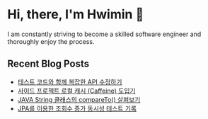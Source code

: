 # Hi, there, I'm Hwimin 🙌

I am constantly striving to become a skilled software engineer and thoroughly enjoy the process.

## Recent Blog Posts

- [테스트 코드와 함께 복잡한 API 수정하기](https://velog.io/@gnlals1/%ED%85%8C%EC%8A%A4%ED%8A%B8-%EC%BD%94%EB%93%9C%EC%99%80-%ED%95%A8%EA%BB%98-%EB%B3%B5%EC%9E%A1%ED%95%9C-API-%EC%88%98%EC%A0%95%ED%95%98%EA%B8%B0)
- [사이드 프로젝트 로컬 캐시 (Caffeine) 도입기](https://velog.io/@gnlals1/%EC%82%AC%EC%9D%B4%EB%93%9C-%ED%94%84%EB%A1%9C%EC%A0%9D%ED%8A%B8-%EB%A1%9C%EC%BB%AC-%EC%BA%90%EC%8B%9C-Caffeine-%EB%8F%84%EC%9E%85%EA%B8%B0)
- [JAVA String 클래스의 compareTo() 살펴보기](https://velog.io/@gnlals1/JAVA-String-%ED%81%B4%EB%9E%98%EC%8A%A4%EC%9D%98-compareTo-%EC%82%B4%ED%8E%B4%EB%B3%B4%EA%B8%B0)
- [JPA를 이용한 조회수 증가 동시성 테스트 기록](https://velog.io/@gnlals1/JPA%EB%A5%BC-%EC%9D%B4%EC%9A%A9%ED%95%9C-%EC%A1%B0%ED%9A%8C%EC%88%98-%EC%A6%9D%EA%B0%80-%EB%8F%99%EC%8B%9C%EC%84%B1-%ED%85%8C%EC%8A%A4%ED%8A%B8-%EA%B8%B0%EB%A1%9D)
